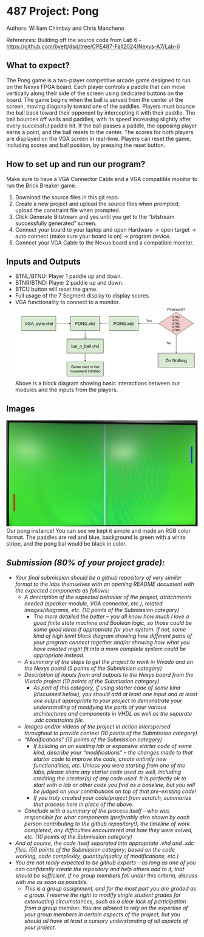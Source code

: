# 487 Project: Pong
Authors: William Chimbay and Chris Mancheno

References: Building off the source code from Lab 6 - https://github.com/byett/dsd/tree/CPE487-Fall2024/Nexys-A7/Lab-6


## What to expect?
The Pong game is a two-player competitive arcade game designed to run on the Nexys FPGA board. Each player controls a paddle that can move vertically along their side of the screen using dedicated buttons on the board. The game begins when the ball is served from the center of the screen, moving diagonally toward one of the paddles. Players must bounce the ball back toward their opponent by intercepting it with their paddle. The ball bounces off walls and paddles, with its speed increasing slightly after every successful paddle hit. If the ball passes a paddle, the opposing player earns a point, and the ball resets to the center. The scores for both players are displayed on the VGA screen in real-time. Players can reset the game, including scores and ball position, by pressing the reset button.

## How to set up and run our program?
Make sure to have a VGA Connector Cable and a VGA compatible monitor to run the Brick Breaker game. 

1) Download the source files in this git repo.
2) Create a new project and upload the source files when prompted; upload the constraint file when prompted.
3) Click Generate Bitstream and yes until you get to the "bitstream successfully generated" screen.
4) Connect your board to your laptop and open Hardware -> open target -> auto connect (make sure your board is on) -> program device. 
5) Connect your VGA Cable to the Nexus board and a compatible monitor. 

## Inputs and Outputs
- BTNL/BTNU: Player 1 paddle up and down.
- BTNR/BTND: Player 2 paddle up and down.
- BTCU button will reset the game.
- Full usage of the 7 Segment display to display scores.
- VGA functionality to connect to a monitor.
![Block Diagram](https://github.com/cmanche/487Project/blob/main/pong.png)
Above is a block diagram showing basic interactions between our modules and the inputs from the players.

## Images
![PONG](https://github.com/cmanche/487Project/blob/main/20241216_164622403_iOS.jpg)
Our pong instance! You can see we kept it simple and made an RGB color format. The paddles are red and blue, background is green with a white stripe, and the pong bal would be black in color. 

## _Submission (80% of your project grade):_
- _Your final submission should be a github repository of very similar format to the labs themselves with an opening README document with the expected components as follows:_
  - _A description of the expected behavior of the project, attachments needed (speaker module, VGA connector, etc.), related images/diagrams, etc. (10 points of the Submission category)_
    - _The more detailed the better – you all know how much I love a good finite state machine and Boolean logic, so those could be some good ideas if appropriate for your system. If          not, some kind of high level block diagram showing how different parts of your program connect together and/or showing how what you have created might fit into a more complete          system could be appropriate instead._
  - _A summary of the steps to get the project to work in Vivado and on the Nexys board (5 points of the Submission category)_
  - _Description of inputs from and outputs to the Nexys board from the Vivado project (10 points of the Submission category)_
    - _As part of this category, if using starter code of some kind (discussed below), you should add at least one input and at least one output appropriate to your project to           demonstrate your understanding of modifying the ports of your various architectures and components in VHDL as well as the separate .xdc constraints file._
  - _Images and/or videos of the project in action interspersed throughout to provide context (10 points of the Submission category)_
  - _“Modifications” (15 points of the Submission category)_
    - _If building on an existing lab or expansive starter code of some kind, describe your “modifications” – the changes made to that starter code to improve the code, create entirely new functionalities, etc. Unless you were starting from one of the labs, please share any starter code used as well, including crediting the creator(s) of any code used. It is perfectly ok to start with a lab or other code you find as a baseline, but you will be judged on your contributions on top of that pre-existing code!_
    - _If you truly created your code/project from scratch, summarize that process here in place of the above._
  - _Conclude with a summary of the process itself – who was responsible for what components (preferably also shown by each person contributing to the github repository!), the timeline of work completed, any difficulties encountered and how they were solved, etc. (10 points of the Submission category)_
- _And of course, the code itself separated into appropriate .vhd and .xdc files. (50 points of the Submission category; based on the code working, code complexity, quantity/quality of modifications, etc.)_
- _You are not really expected to be github experts – as long as one of you can confidently create the repository and help others add to it, that should be sufficient. If no group members fall under this criteria, discuss with me as soon as possible._
  - _This is a group assignment, and for the most part you are graded as a group. I reserve the right to modify single student grades for extenuating circumstances, such as a clear lack of participation from a group member. You are allowed to rely on the expertise of your group members in certain aspects of the project, but you should all have at least a cursory understanding of all aspects of your project._
